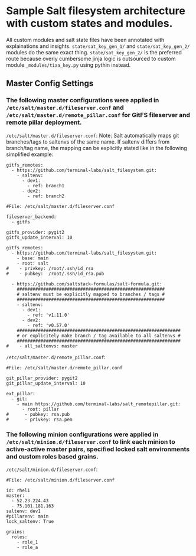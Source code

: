 # Sample Salt filesystem architecture with custom states and modules. 
All custom modules and salt state files have been annotated with explainations and insights. `state/sat_key_gen_1/` and `state/sat_key_gen_2/` modules do the same exact thing. `state/sat_key_gen_2/` is the preferred route because overly cumbersome jinja logic is outsourced to custom module `_modules/tiaa_key.py` using pythin instead.

## Master Config Settings
### The following master configurations were applied in `/etc/salt/master.d/fileserver.conf`  and `/etc/salt/master.d/remote_pillar.conf` for GitFS fileserver and remote pillar deployment.

`/etc/salt/master.d/fileserver.conf`:
Note: Salt automatically maps git branches/tags to saltenvs of the same name. If saltenv differs from branch/tag name, the mapping can be explicitly stated like in the following simplified example:
```
gitfs_remotes:
  - https://github.com/terminal-labs/salt_filesystem.git:
    - saltenv:
      - dev1:
        - ref: branch1
      - dev2:
        - ref: branch2
```
```
#File: /etc/salt/master.d/fileserver.conf

fileserver_backend:
  - gitfs

gitfs_provider: pygit2
gitfs_update_interval: 10

gitfs_remotes:
  - https://github.com/terminal-labs/salt_filesystem.git:
    - base: main
    - root: salt
#    - privkey: /root/.ssh/id_rsa
#    - pubkey:  /root/.ssh/id_rsa.pub

  - https://github.com/saltstack-formulas/salt-formula.git:
    ########################################################
    # saltenv must be explicitly mapped to branches / tags #
    ########################################################
    - saltenv:
      - dev1:
        - ref: 'v1.11.0'
      - dev2:
        - ref: 'v0.57.0'
    ##############################################################
    # or explicitely make branch / tag available to all saltenvs #
    ##############################################################
#    - all_saltenvs: master
```
`/etc/salt/master.d/remote_pillar.conf`:
```
#File: /etc/salt/master.d/remote_pillar.conf

git_pillar_provider: pygit2
git_pillar_update_interval: 10

ext_pillar:
  - git:
    - main https://github.com/terminal-labs/salt_remotepillar.git:
      - root: pillar
#      - pubkey: rsa.pub
#      - privkey: rsa.pem
```

### The following minion configurations were applied in `/etc/salt/minion.d/fileserver.conf` to link each minion to active-active master pairs, specified locked salt environments and custom roles based grains.
`/etc/salt/minion.d/fileserver.conf`:
```
#File: /etc/salt/minion.d/fileserver.conf

id: rhel1
master:
  - 52.23.224.43
  - 75.101.181.163
saltenv: dev1
#pillarenv: main
lock_saltenv: True

grains:
  roles:
    - role_1
    - role_a
```
